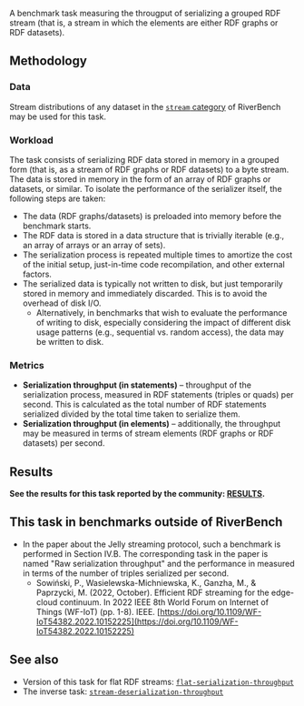 A benchmark task measuring the througput of serializing a grouped RDF stream (that is, a stream in which the elements are either RDF graphs or RDF datasets).

## Methodology

### Data

Stream distributions of any dataset in the [`stream` category](../../categories/stream/index.md) of RiverBench may be used for this task.

### Workload

The task consists of serializing RDF data stored in memory in a grouped form (that is, as a stream of RDF graphs or RDF datasets) to a byte stream. The data is stored in memory in the form of an array of RDF graphs or datasets, or similar. To isolate the performance of the serializer itself, the following steps are taken:

- The data (RDF graphs/datasets) is preloaded into memory before the benchmark starts.
- The RDF data is stored in a data structure that is trivially iterable (e.g., an array of arrays or an array of sets).
- The serialization process is repeated multiple times to amortize the cost of the initial setup, just-in-time code recompilation, and other external factors.
- The serialized data is typically not written to disk, but just temporarily stored in memory and immediately discarded. This is to avoid the overhead of disk I/O.
    - Alternatively, in benchmarks that wish to evaluate the performance of writing to disk, especially considering the impact of different disk usage patterns (e.g., sequential vs. random access), the data may be written to disk.

### Metrics

- **Serialization throughput (in statements)** – throughput of the serialization process, measured in RDF statements (triples or quads) per second. This is calculated as the total number of RDF statements serialized divided by the total time taken to serialize them.
- **Serialization throughput (in elements)** – additionally, the throughput may be measured in terms of stream elements (RDF graphs or RDF datasets) per second.

## Results

**See the results for this task reported by the community: [RESULTS](results.md).**

## This task in benchmarks outside of RiverBench

- In the paper about the Jelly streaming protocol, such a benchmark is performed in Section IV.B. The corresponding task in the paper is named "Raw serialization throughput" and the performance in measured in terms of the number of triples serialized per second.
    - Sowiński, P., Wasielewska-Michniewska, K., Ganzha, M., & Paprzycki, M. (2022, October). Efficient RDF streaming for the edge-cloud continuum. In 2022 IEEE 8th World Forum on Internet of Things (WF-IoT) (pp. 1-8). IEEE. [https://doi.org/10.1109/WF-IoT54382.2022.10152225](https://doi.org/10.1109/WF-IoT54382.2022.10152225)


## See also

- Version of this task for flat RDF streams: [`flat-serialization-throughput`](../flat-serialization-throughput/index.md)
- The inverse task: [`stream-deserialization-throughput`](../stream-deserialization-throughput/index.md)
